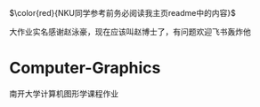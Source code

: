 $\color{red}{NKU同学参考前务必阅读我主页readme中的内容}$

大作业实名感谢赵泳豪，现在应该叫赵博士了，有问题欢迎飞书轰炸他

# Computer-Graphics
南开大学计算机图形学课程作业
